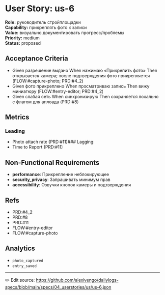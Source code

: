 # User Story: us-6

**Role:** руководитель стройплощадки  
**Capability:** прикреплять фото к записи  
**Value:** визуально документировать прогресс/проблемы  
**Priority:** medium  
**Status:** proposed

## Acceptance Criteria
- Given разрешение выдано When нажимаю «Прикрепить фото» Then открывается камера; после подтверждения фото прикрепляется (FLOW:#capture-photo; PRD:#4_2)
- Given фото прикреплено When просматриваю запись Then вижу миниатюру (FLOW:#entry-editor; PRD:#4_2)
- Given слабая сеть When синхронизирую Then сохраняется локально с флагом для аплоада (PRD:#8)

## Metrics
### Leading
- Photo attach rate (PRD:#11)### Lagging
- Time to Report (PRD:#11)
## Non-Functional Requirements
- **performance**: Прикрепление неблокирующее
- **security_privacy**: Запрашивать минимум прав
- **accessibility**: Озвучки кнопок камеры и подтверждения

## Refs
- PRD:#4_2
- PRD:#8
- PRD:#11
- FLOW:#entry-editor
- FLOW:#capture-photo

## Analytics
- `photo_captured`
- `entry_saved`

---
✏️ Edit source: https://github.com/alexivengo/dailylogs-specs/blob/main/specs/04_userstories/us/us-6.json